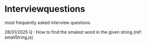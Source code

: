 # Interviewquestions
most frequently asked interview questions

28/01/2025
Q : How to find the smalest word in the given string.(ref: smallString.js)
